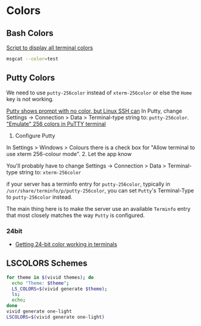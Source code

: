 # Colors

## Bash Colors

[Script to display all terminal colors](https://askubuntu.com/a/1044802)

```sh
msgcat --color=test
```

## Putty Colors

We need to use `putty-256color` instead of `xterm-256color` or else the `Home` key is not working.

[Putty shows prompt with no color, but Linux SSH can](https://superuser.com/a/1502895)
In Putty, change Settings -> Connection > Data > Terminal-type string to: `putty-256color`.
["Emulate" 256 colors in PuTTY terminal](https://superuser.com/a/436928)

1. Configure Putty

In Settings > Windows > Colours there is a check box for "Allow terminal to use xterm 256-colour mode". 2. Let the app know

You'll probably have to change Settings -> Connection > Data > Terminal-type string to: `xterm-256color`

if your server has a terminfo entry for `putty-256color`, typically in `/usr/share/terminfo/p/putty-256color`, you can set `Putty`'s Terminal-Type to `putty-256color` instead.

The main thing here is to make the server use an available `Terminfo` entry that most closely matches the way `Putty` is configured.

### 24bit

- [Getting 24-bit color working in terminals](https://pisquare.osisoft.com/s/Blog-Detail/a8r1I000000GvXBQA0/console-things-getting-24bit-color-working-in-terminals)

## LSCOLORS Schemes

```sh
for theme in $(vivid themes); do
  echo "Theme: $theme";
  LS_COLORS=$(vivid generate $theme);
  ls;
  echo;
done
vivid generate one-light
LSCOLORS=$(vivid generate one-light)
```
